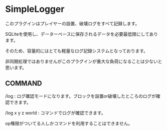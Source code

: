 # SimpleLogger
このプラグインはプレイヤーの設置、破壊ログをすべて記録します。

SQLiteを使用し、データーベースに保存されるデータを必要最低限にしてあります。

そのため、容量的にはとても軽量なログ記録システムとなっております。

非同期処理ではありませんがこのプラグインが重大な負荷になることは少ないと思います。
## COMMAND
/log : ログ確認モードになります。ブロックを設置or破壊したところのログが確認できます。

/log x y z world : コマンドでログが確認できます。

op権限がついてる人しかコマンドを利用することはできません。